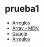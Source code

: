 # prueba1

- [Arreglos](https://curriculum.laboratoria.la/es/topics/javascript/04-arrays)
- [Array - MDN](https://developer.mozilla.org/es/docs/Web/JavaScript/Reference/Global_Objects/Array/)
- [Google](https://www.googleeeee.co/)
- [Arreglos](https://curriculum.laboratoria.la/es/topics/javascript/04-arrays)
